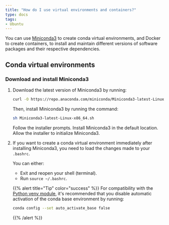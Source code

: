 ```yaml
---
title: "How do I use virtual environments and containers?"
type: docs
tags:
- Ubuntu
---
```


You can use [Miniconda3](https://docs.conda.io/en/latest/miniconda.html) to
create conda virtual environments, and Docker to create containers, to install
and maintain different versions of software packages and their respective
dependencies.

## Conda virtual environments

### Download and install Miniconda3

1. Download the latest version of Miniconda3 by running:

   ```bash
   curl -O https://repo.anaconda.com/miniconda/Miniconda3-latest-Linux-x86_64.sh
   ```

   Then, install Miniconda3 by running the command:

   ```bash
   sh Miniconda3-latest-Linux-x86_64.sh
   ```

   Follow the installer prompts. Install Miniconda3 in the default location.
   Allow the installer to initialize Miniconda3.

1. If you want to create a conda virtual environment immediately after
   installing Miniconda3, you need to load the changes made to your `.bashrc`.

   You can either:

   - Exit and reopen your shell (terminal).
   - Run `source ~/.bashrc`.

   {{% alert title="Tip" color="success" %}}
   For compatibility with the
   [Python venv module](https://docs.python.org/3/library/venv.html), it's
   recommended that you disable automatic activation of the conda base
   environment by running:

   ```bash
   conda config --set auto_activate_base false
   ```
   {{% /alert %}}
